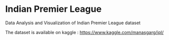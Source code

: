 # Indian Premier League

Data Analysis and Visualization of Indian Premier League dataset

The dataset is available on kaggle : https://www.kaggle.com/manasgarg/ipl/
